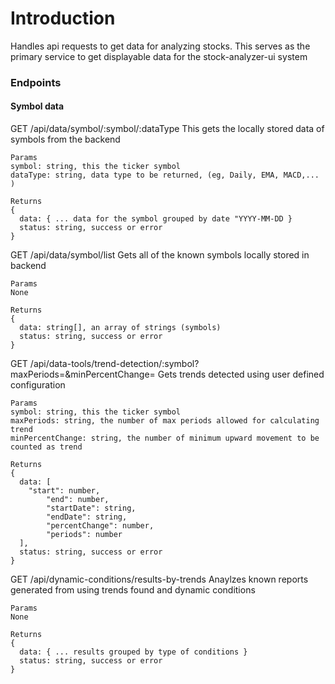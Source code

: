 # Introduction

Handles api requests to get data for analyzing stocks. This serves as the primary service to get displayable data for the stock-analyzer-ui system

### Endpoints

#### Symbol data

GET /api/data/symbol/:symbol/:dataType
This gets the locally stored data of symbols from the backend
```
Params
symbol: string, this the ticker symbol
dataType: string, data type to be returned, (eg, Daily, EMA, MACD,... )

Returns
{
  data: { ... data for the symbol grouped by date "YYYY-MM-DD }
  status: string, success or error
}
```

GET /api/data/symbol/list
Gets all of the known symbols locally stored in backend
```
Params
None

Returns
{
  data: string[], an array of strings (symbols)
  status: string, success or error
}
```

GET /api/data-tools/trend-detection/:symbol?maxPeriods=&minPercentChange=
Gets trends detected using user defined configuration
```
Params
symbol: string, this the ticker symbol
maxPeriods: string, the number of max periods allowed for calculating trend
minPercentChange: string, the number of minimum upward movement to be counted as trend

Returns
{
  data: [
    "start": number,
		"end": number,
		"startDate": string,
		"endDate": string,
		"percentChange": number,
		"periods": number
  ],
  status: string, success or error
}
```

GET /api/dynamic-conditions/results-by-trends
Anaylzes known reports generated from using trends found and dynamic conditions
```
Params
None

Returns
{
  data: { ... results grouped by type of conditions }
  status: string, success or error
}
```
